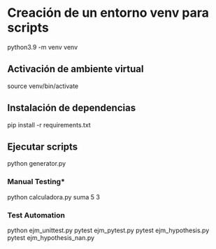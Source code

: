 # Creación de un entorno venv para scripts
python3.9 -m venv venv

## Activación de ambiente virtual
source venv/bin/activate

## Instalación de dependencias
pip install -r requirements.txt

## Ejecutar scripts
python generator.py

### Manual Testing*
python calculadora.py suma 5 3

### Test Automation
python ejm_unittest.py
pytest ejm_pytest.py
pytest ejm_hypothesis.py
pytest ejm_hypothesis_nan.py